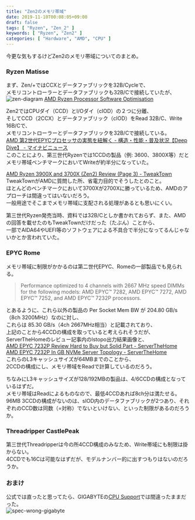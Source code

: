 ```yaml
---
title: "Zen2のメモリ帯域"
date: 2019-11-10T00:08:05+09:00
draft: false
tags: [ "Ryzen", "Zen_2" ]
keywords: [ "Ryzen", "Zen2" ]
categories: [ "Hardware", "AMD", "CPU" ]
---
```


今更な気もするけどZen2のメモリ帯域についてのまとめ。  

### Ryzen Matisse
まず、Zen/+ではCCXとデータファブリックを32B/Cycleで、  
メモリコントローラーとデータファブリックも32B/Cで接続していたが、  
![zen-diagram](/image/2019/11/10/pinnacle-diagram.webp)
[AMD Ryzen Processor Software Optimisation](https://gpuopen.com/gdc-presentations/2019/gdc-2019-s2-amd-ryzen-processor-software-optimization.pdf)  

Zen2ではCPUダイ（CCD）とI/Oダイ（cIOD）の２つに分離、  
そしてCCD（2CCX）とデータファブリック（cIOD）をRead 32B/C、Write 16B/Cで、  
メモリコントローラーとデータファブリックを32B/Cで接続している。  
[AMD 第2世代EPYCプロセッサの実態を紐解く - 構造・性能・普及状況【Deep Dive】 - マイナビニュース](https://news.mynavi.jp/photo/article/20190819-879251/images/photo03l.jpg)  
このことにより、第三世代Ryzenでは1CCDの製品（例: 3600、3800X等）だとメモリ帯域ベンチマークにおいてWriteが約半分になっていた。  

[AMD Ryzen 3900X and 3700X (Zen2) Review (Page 3) - TweakTown](https://www.tweaktown.com/reviews/9051/amd-ryzen-3900x-3700x-zen2-review/index3.html)  
TweakTownがAMDに質問した所、省電力目的でそうしたとのこと。  
ほとんどのベンチマークにおいて3700Xが2700Xに勝っているため、AMDのアプローチは間違ってはいないだろう。  
一般用途でそこまでメモリ帯域に支配される処理があるとも思いにくい。  

第三世代Ryzen発売当時、資料では32B/Cとしか書かれておらず、また、AMDの回答を載せたのもTweakTownだけだった（たぶん）ことから、  
一部でAIDA64やUEFI等のソフトウェアによる不具合で半分になってるんじゃないかとか言われていた。  

### EPYC Rome
メモリ帯域に制限がかかるのは第二世代EPYC、Romeの一部製品でも見られる。  

> Performance optimized to 4 channels with 2667 MHz speed DIMMs for the following models: AMD EPYC™ 7282, AMD EPYC™ 7272, AMD EPYC™ 7252, and AMD EPYC™ 7232P processors.

とあるように、これら以外の製品の Per Socket Mem BW が 204.80 GB/s（8ch 3200MHz）なのに対し、  
これらは 85.30 GB/s（4ch 2667MHz相当）と記載されており、  
上記のことから4CCDの構成を取っていると考えられそうだが、  
ServerTheHomeのレビュー記事内のlstopo出力結果画像と、  
[AMD EPYC 7232P Review Hard to Buy but Solid Part - ServerTheHome](https://www.servethehome.com/amd-epyc-7232p-review-hard-to-buy-but-solid-part/)  
[AMD EPYC 7232P In GB NVMe Server Topology - ServerTheHome](https://www.servethehome.com/amd-epyc-7232p-review-hard-to-buy-but-solid-part/amd-epyc-7232p-in-gb-nvme-server-topology/)  
これらのL3キャッシュサイズが64MBまでのことから、  
2CCDの構成にし、メモリ帯域をReadで計算しているのだろう。  

ちなみにL3キャッシュサイズが128/192MBの製品は、4/6CCDの構成となっているはずだ。  
メモリ帯域はReadによるものなので、最低4CCDあれば8ch分は満たせる。  
96MB 3CCDの構成がないのは、sIOD内のデータファブリックが2つあり、それぞれのCCD数は同数（=対称）でないといけない、といった制限があるのだろうか。  

### Threadripper CastlePeak
第三世代Threadripperは今の所4CCD構成のみなため、Write帯域にも制限は掛からない。  
4CCDでも16Cは可能なはずだが、モデルナンバー的に出すつもりはないのだろうか。  

### おまけ
公式では直ったと思ってたら、GIGABYTEの[CPU Support](https://www.gigabyte.com/Motherboard/TRX40-AORUS-MASTER-rev-10/support#support-cpu)では間違ったままだった。  
![spec-wrong-gigabyte](/image/2019/11/11/spec-wrong-gigabyte.webp)  
